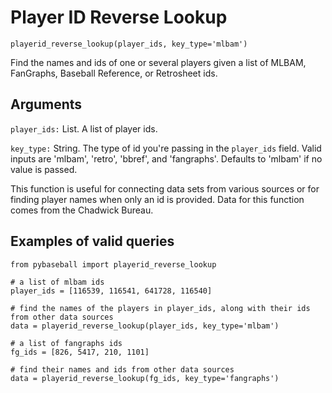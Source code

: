 # Player ID Reverse Lookup

`playerid_reverse_lookup(player_ids, key_type='mlbam')`

Find the names and ids of one or several players given a list of MLBAM, FanGraphs, Baseball Reference, or Retrosheet ids. 

## Arguments
`player_ids:` List. A list of player ids.

`key_type:` String. The type of id you're passing in the `player_ids` field. Valid inputs are 'mlbam', 'retro', 'bbref', and 'fangraphs'. Defaults to 'mlbam' if no value is passed. 
 
This function is useful for connecting data sets from various sources or for finding player names when only an id is provided. Data for this function comes from the Chadwick Bureau. 

## Examples of valid queries

~~~~
from pybaseball import playerid_reverse_lookup

# a list of mlbam ids
player_ids = [116539, 116541, 641728, 116540]

# find the names of the players in player_ids, along with their ids from other data sources
data = playerid_reverse_lookup(player_ids, key_type='mlbam')

# a list of fangraphs ids
fg_ids = [826, 5417, 210, 1101]

# find their names and ids from other data sources
data = playerid_reverse_lookup(fg_ids, key_type='fangraphs')
~~~~
